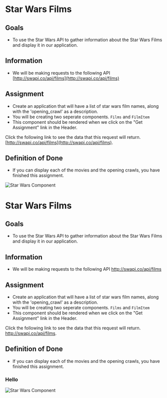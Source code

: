 # Star Wars Films
## Goals
* To use the Star Wars API to gather information about the Star Wars Films and display it in our application.

## Information
* We will be making requests to the following API [http://swapi.co/api/films](http://swapi.co/api/films)

## Assignment
* Create an application that will have a list of star wars film names, along with the 'opening_crawl' as a description.
* You will be creating two seperate components. `Films` and `FilmItem`
* This component should be rendered when we click on the "Get Assignment" link in the Header.

Click the following link to see the data that this request will return. [http://swapi.co/api/films](http://swapi.co/api/films).

## Definition of Done
* If you can display each of the movies and the opening crawls, you have finished this assignment.

![Star Wars Component](https://s3.amazonaws.com/General_V88/boomyeah2015/codingdojo/curriculum/content/chapter/starwars-wireframe.png)

<h1>Star Wars Films</h1>
<h2>Goals</h2>
<ul>
<li>To use the Star Wars API to gather information about the Star Wars Films and display it in our application.</li>
</ul>
<h2>Information</h2>
<ul>
<li>We will be making requests to the following API <a href="http://swapi.co/api/films">http://swapi.co/api/films</a></li>
</ul>
<h2>Assignment</h2>
<ul>
<li>Create an application that will have a list of star wars film names, along with the 'opening_crawl' as a description.</li>
<li>You will be creating two seperate components. <code>Films</code> and <code>FilmItem</code></li>
<li>This component should be rendered when we click on the &quot;Get Assignment&quot; link in the Header.</li>
</ul>
<p>Click the following link to see the data that this request will return. <a href="http://swapi.co/api/films">http://swapi.co/api/films</a>.</p>
<h2>Definition of Done</h2>
<ul>
<li>If you can display each of the movies and the opening crawls, you have finished this assignment.</li>
</ul>
<h3>Hello</h3>
<p><img src="https://s3.amazonaws.com/General_V88/boomyeah2015/codingdojo/curriculum/content/chapter/starwars-wireframe.png" alt="Star Wars Component"></p>
